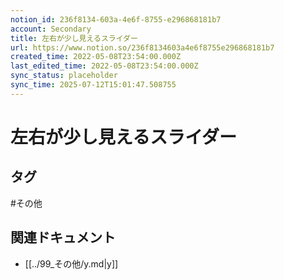 ```yaml
---
notion_id: 236f8134-603a-4e6f-8755-e296868181b7
account: Secondary
title: 左右が少し見えるスライダー
url: https://www.notion.so/236f8134603a4e6f8755e296868181b7
created_time: 2022-05-08T23:54:00.000Z
last_edited_time: 2022-05-08T23:54:00.000Z
sync_status: placeholder
sync_time: 2025-07-12T15:01:47.508755
---
```

# 左右が少し見えるスライダー


## タグ

#その他 

## 関連ドキュメント

- [[../99_その他/y.md|y]]
